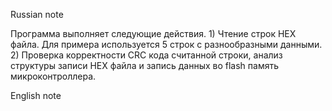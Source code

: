 Russian note

Программа выполняет следующие действия. 1) Чтение строк HEX файла. Для примера используется 5 строк с разнообразными данными.
2) Проверка корректности CRC кода считанной строки, анализ структуры записи HEX файла и запись данных во flash память микроконтроллера.

English note

